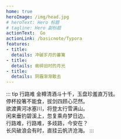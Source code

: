 ```yaml
---
home: true
heroImage: /img/head.jpg
# heroText: Hero 标题
# tagline: Hero 副标题
actionText:  Go
actionLink: /basicnote/Typora
features:
- title: 
  details: 冲破岁月的蕃篱
- title: 
  details: 凿碎旧时的月光
- title: 
  details: 阴霾渐渐散去
---
```

::: tip 行路难
金樽清酒斗十千，玉盘珍羞直万钱。<br />
停杯投箸不能食，拔剑四顾心茫然。<br />
欲渡黄河冰塞川，将登太行雪满山。<br />
闲来垂钓碧溪上，忽复乘舟梦日边。<br />
行路难，行路难，多歧路，今安在？<br />
长风破浪会有时，直挂云帆济沧海。
:::